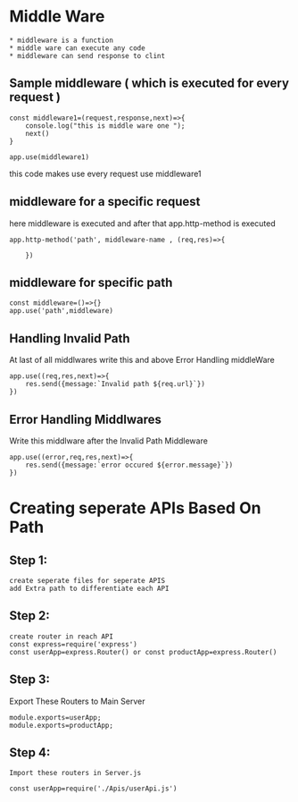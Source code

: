 # Middle Ware

    * middleware is a function
    * middle ware can execute any code
    * middleware can send response to clint

## Sample middleware ( which is executed for every request )

    const middleware1=(request,response,next)=>{
        console.log("this is middle ware one ");
        next()
    }

    app.use(middleware1)

this code makes use every request use middleware1

## middleware for a specific request

here middleware is executed and after that app.http-method is executed

    app.http-method('path', middleware-name , (req,res)=>{

        })

## middleware for specific path

    const middleware=()=>{}
    app.use('path',middleware)

## Handling Invalid Path

At last of all middlwares write this and above Error Handling middleWare

    app.use((req,res,next)=>{
        res.send({message:`Invalid path ${req.url}`})
    })

## Error Handling Middlwares

Write this middlware after the Invalid Path Middleware

    app.use((error,req,res,next)=>{
        res.send({message:`error occured ${error.message}`})
    })

# Creating seperate APIs Based On Path

## Step 1:

    create seperate files for seperate APIS
    add Extra path to differentiate each API

## Step 2:

    create router in reach API
    const express=require('express')
    const userApp=express.Router() or const productApp=express.Router()

## Step 3:

Export These Routers to Main Server

    module.exports=userApp;
    module.exports=productApp;

## Step 4:

    Import these routers in Server.js

    const userApp=require('./Apis/userApi.js')
